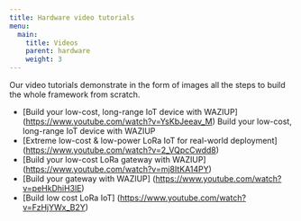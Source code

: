 ```yaml
---
title: Hardware video tutorials
menu:
  main:
    title: Videos 
    parent: hardware
    weight: 3
---
```


Our video tutorials demonstrate in the form of images all the steps to build the whole framework from scratch.

- [Build your low-cost, long-range IoT device with WAZIUP] (https://www.youtube.com/watch?v=YsKbJeeav_M) Build your low-cost, long-range IoT device with WAZIUP
- [Extreme low-cost & low-power LoRa IoT for real-world deployment] (https://www.youtube.com/watch?v=2_VQpcCwdd8) 
- [Build your low-cost LoRa gateway with WAZIUP] (https://www.youtube.com/watch?v=mj8ItKA14PY)
- [Build your gateway with WAZIUP] (https://www.youtube.com/watch?v=peHkDhiH3lE)
- [Build low cost LoRa IoT] (https://www.youtube.com/watch?v=FzHjYWx_B2Y)
